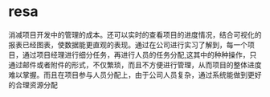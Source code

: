 # resa
消减项目开发中的管理的成本。还可以实时的查看项目的进度情况，结合可视化的报表已经图表，使数据能更直观的表现。通过在公司进行实习了解到，每一个项目，通过项目经理进行细分任务，再进行人员的任务分配,这其中的种种操作，只通过邮件或者附件的形式，不仅繁琐，而且不方便进行管理，从而项目的整体进度难以掌握。而且在项目参与人员分配上，由于公司人员复杂，通过系统能做到更好的合理资源分配
